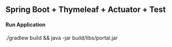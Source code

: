 ## Spring Boot + Thymeleaf + Actuator + Test
#### Run Application
./gradlew build && java -jar build/libs/portal.jar